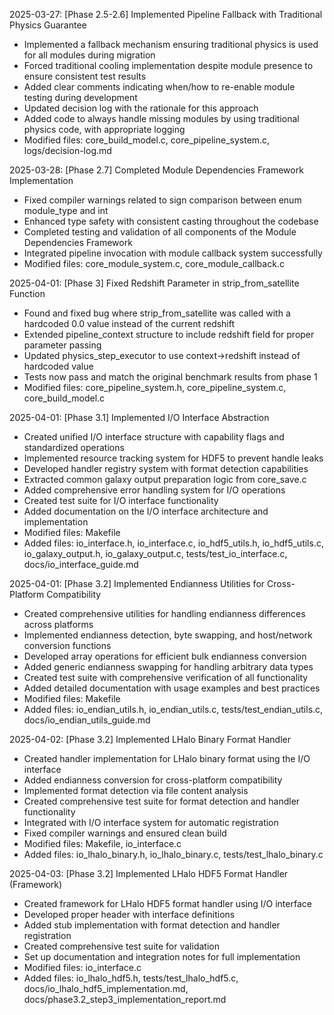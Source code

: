 <!-- Purpose: Record completed milestones -->
<!-- Update Rules: 
- Update from the bottom only!
- 100-word limit per entry! 
- Include:
  • Today's date and phase identifier
  • Milestone summary
  • List of new, modified and deleted files (exclude log files)
-->

2025-03-27: [Phase 2.5-2.6] Implemented Pipeline Fallback with Traditional Physics Guarantee
- Implemented a fallback mechanism ensuring traditional physics is used for all modules during migration
- Forced traditional cooling implementation despite module presence to ensure consistent test results
- Added clear comments indicating when/how to re-enable module testing during development
- Updated decision log with the rationale for this approach
- Added code to always handle missing modules by using traditional physics code, with appropriate logging
- Modified files: core_build_model.c, core_pipeline_system.c, logs/decision-log.md

2025-03-28: [Phase 2.7] Completed Module Dependencies Framework Implementation
- Fixed compiler warnings related to sign comparison between enum module_type and int 
- Enhanced type safety with consistent casting throughout the codebase
- Completed testing and validation of all components of the Module Dependencies Framework
- Integrated pipeline invocation with module callback system successfully
- Modified files: core_module_system.c, core_module_callback.c

2025-04-01: [Phase 3] Fixed Redshift Parameter in strip_from_satellite Function
- Found and fixed bug where strip_from_satellite was called with a hardcoded 0.0 value instead of the current redshift
- Extended pipeline_context structure to include redshift field for proper parameter passing
- Updated physics_step_executor to use context->redshift instead of hardcoded value
- Tests now pass and match the original benchmark results from phase 1
- Modified files: core_pipeline_system.h, core_pipeline_system.c, core_build_model.c

2025-04-01: [Phase 3.1] Implemented I/O Interface Abstraction
- Created unified I/O interface structure with capability flags and standardized operations
- Implemented resource tracking system for HDF5 to prevent handle leaks
- Developed handler registry system with format detection capabilities
- Extracted common galaxy output preparation logic from core_save.c
- Added comprehensive error handling system for I/O operations
- Created test suite for I/O interface functionality
- Added documentation on the I/O interface architecture and implementation
- Modified files: Makefile
- Added files: io_interface.h, io_interface.c, io_hdf5_utils.h, io_hdf5_utils.c, io_galaxy_output.h, io_galaxy_output.c, tests/test_io_interface.c, docs/io_interface_guide.md

2025-04-01: [Phase 3.2] Implemented Endianness Utilities for Cross-Platform Compatibility
- Created comprehensive utilities for handling endianness differences across platforms
- Implemented endianness detection, byte swapping, and host/network conversion functions
- Developed array operations for efficient bulk endianness conversion
- Added generic endianness swapping for handling arbitrary data types
- Created test suite with comprehensive verification of all functionality
- Added detailed documentation with usage examples and best practices
- Modified files: Makefile
- Added files: io_endian_utils.h, io_endian_utils.c, tests/test_endian_utils.c, docs/io_endian_utils_guide.md

2025-04-02: [Phase 3.2] Implemented LHalo Binary Format Handler
- Created handler implementation for LHalo binary format using the I/O interface
- Added endianness conversion for cross-platform compatibility
- Implemented format detection via file content analysis
- Created comprehensive test suite for format detection and handler functionality
- Integrated with I/O interface system for automatic registration
- Fixed compiler warnings and ensured clean build
- Modified files: Makefile, io_interface.c
- Added files: io_lhalo_binary.h, io_lhalo_binary.c, tests/test_lhalo_binary.c

2025-04-03: [Phase 3.2] Implemented LHalo HDF5 Format Handler (Framework)
- Created framework for LHalo HDF5 format handler using I/O interface
- Developed proper header with interface definitions
- Added stub implementation with format detection and handler registration
- Created comprehensive test suite for validation
- Set up documentation and integration notes for full implementation
- Modified files: io_interface.c
- Added files: io_lhalo_hdf5.h, tests/test_lhalo_hdf5.c, docs/io_lhalo_hdf5_implementation.md, docs/phase3.2_step3_implementation_report.md
